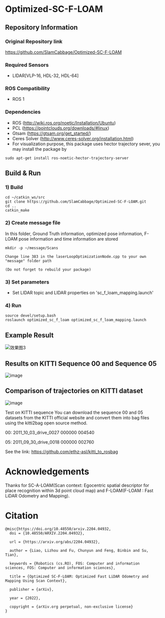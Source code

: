 # Optimized-SC-F-LOAM

## Repository Information

### Original Repository link

<https://github.com/SlamCabbage/Optimized-SC-F-LOAM>

### Required Sensors

- LIDAR[VLP-16, HDL-32, HDL-64]

### ROS Compatibility

- ROS 1

### Dependencies

- ROS (<http://wiki.ros.org/noetic/Installation/Ubuntu>)
- PCL (<https://pointclouds.org/downloads/#linux>)
- Gtsam (<https://gtsam.org/get_started/>)
- Ceres Solver (<http://www.ceres-solver.org/installation.html>)
- For visualization purpose, this package uses hector trajectory sever, you may install the package by

```
sudo apt-get install ros-noetic-hector-trajectory-server
```

## Build & Run

### 1) Build

```
cd ~/catkin_ws/src
git clone https://github.com/SlamCabbage/Optimized-SC-F-LOAM.git
cd ..
catkin_make
```

### 2) Create message file

In this folder, Ground Truth information, optimized pose information, F-LOAM pose information and time information are stored

```
mkdir -p ~/message/Scans

Change line 383 in the laserLoopOptimizationNode.cpp to your own "message" folder path

(Do not forget to rebuild your package)
```

### 3) Set parameters

- Set LIDAR topic and LIDAR properties on 'sc_f_loam_mapping.launch'

### 4) Run

```
source devel/setup.bash
roslaunch optimized_sc_f_loam optimized_sc_f_loam_mapping.launch
```

## Example Result

![效果图3](https://user-images.githubusercontent.com/95751923/155124889-934ea649-3b03-4e8d-84af-608753f34c93.png)

## Results on KITTI Sequence 00 and Sequence 05

![image](https://user-images.githubusercontent.com/95751923/155125294-980e6a3d-6e76-4a23-9771-493ba278677e.png)

## Comparison of trajectories on KITTI dataset

![image](https://user-images.githubusercontent.com/95751923/155125478-a361762f-f18e-4161-b892-6f5080f5681f.png)

Test on KITTI sequence
You can download the sequence 00 and 05 datasets from the KITTI official website and convert them into bag files using the kitti2bag open source method.

00: 2011_10_03_drive_0027 000000 004540

05: 2011_09_30_drive_0018 000000 002760

See the link: <https://github.com/ethz-asl/kitti_to_rosbag>

# Acknowledgements

Thanks for SC-A-LOAM(Scan context: Egocentric spatial descriptor for place recognition within 3d point cloud map) and F-LOAM(F-LOAM : Fast LiDAR Odometry and Mapping).

# Citation

```
@misc{https://doi.org/10.48550/arxiv.2204.04932,
  doi = {10.48550/ARXIV.2204.04932},

  url = {https://arxiv.org/abs/2204.04932},

  author = {Liao, Lizhou and Fu, Chunyun and Feng, Binbin and Su, Tian},

  keywords = {Robotics (cs.RO), FOS: Computer and information sciences, FOS: Computer and information sciences},

  title = {Optimized SC-F-LOAM: Optimized Fast LiDAR Odometry and Mapping Using Scan Context},

  publisher = {arXiv},

  year = {2022},

  copyright = {arXiv.org perpetual, non-exclusive license}
}
```
